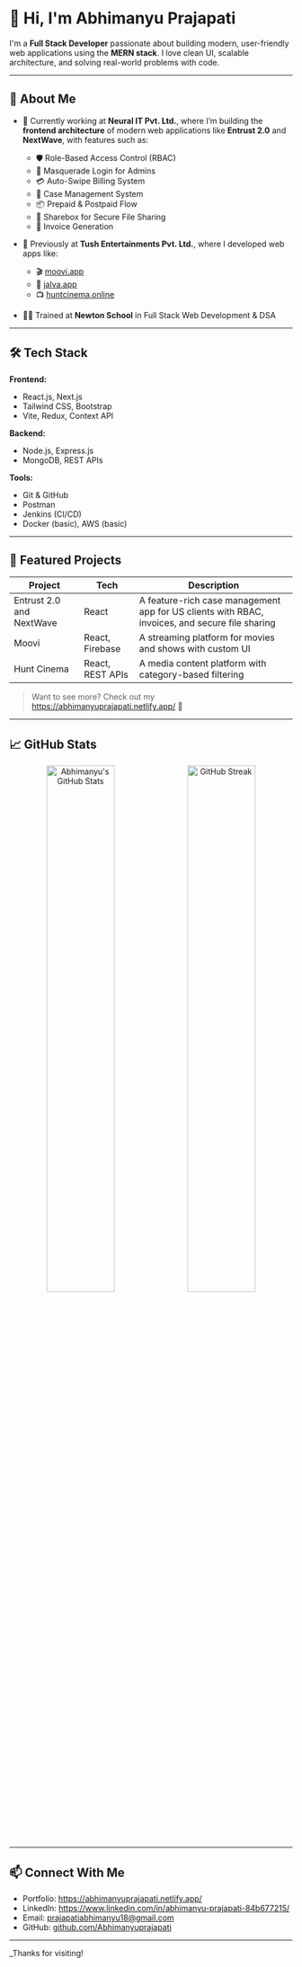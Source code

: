 # 👋 Hi, I'm Abhimanyu Prajapati

I'm a **Full Stack Developer** passionate about building modern, user-friendly web applications using the **MERN stack**. I love clean UI, scalable architecture, and solving real-world problems with code.

---

## 💼 About Me

- 🔧 Currently working at **Neural IT Pvt. Ltd.**, where I’m building the **frontend architecture** of modern web applications like **Entrust 2.0** and  **NextWave**, with features such as:
  - 🛡️ Role-Based Access Control (RBAC)
  - 👤 Masquerade Login for Admins
  - 💳 Auto-Swipe Billing System
  - 📁 Case Management System
  - 📦 Prepaid & Postpaid Flow
  - 📨 Sharebox for Secure File Sharing
  - 📄 Invoice Generation

- 🏢 Previously at **Tush Entertainments Pvt. Ltd.**, where I developed web apps like:
  - 🎬 [moovi.app](https://moovi.app)
  - 🎥 [jalva.app](https://jalva.app)
  - 📺 [huntcinema.online](https://huntcinema.online)

- 🧑‍🎓 Trained at **Newton School** in Full Stack Web Development & DSA

---

## 🛠 Tech Stack

**Frontend:**
- React.js, Next.js
- Tailwind CSS, Bootstrap
- Vite, Redux, Context API

**Backend:**
- Node.js, Express.js
- MongoDB, REST APIs

**Tools:**
- Git & GitHub
- Postman
- Jenkins (CI/CD)
- Docker (basic), AWS (basic)

---

## 📌 Featured Projects

| Project | Tech | Description |
|--------|------|-------------|
| Entrust 2.0 and NextWave | React | A feature-rich case management app for US clients with RBAC, invoices, and secure file sharing |
| Moovi | React, Firebase | A streaming platform for movies and shows with custom UI |
| Hunt Cinema | React, REST APIs | A media content platform with category-based filtering |

> Want to see more? Check out my  https://abhimanyuprajapati.netlify.app/ 🔗

---

## 📈 GitHub Stats

<p align="center">
  <img src="https://github-readme-stats.vercel.app/api?username=Abhimanyuprajapati&show_icons=true&theme=tokyonight" alt="Abhimanyu's GitHub Stats" width="49%"/>
  <img src="https://github-readme-streak-stats.herokuapp.com/?user=Abhimanyuprajapati&theme=tokyonight" alt="GitHub Streak" width="49%"/>
</p>

---

## 📫 Connect With Me

- Portfolio: https://abhimanyuprajapati.netlify.app/
- LinkedIn: https://www.linkedin.com/in/abhimanyu-prajapati-84b677215/
- Email: prajapatiabhimanyu18@gmail.com
- GitHub: [github.com/Abhimanyuprajapati](https://github.com/Abhimanyuprajapati)

---

_Thanks for visiting!
